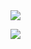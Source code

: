 <img src="https://capsule-render.vercel.app/api?type=soft&color=f29886&height=200&section=header&text=JongWookRyu%20&fontSize=60&fontColor=f0eada" />

<img src="https://img.shields.io/badge/Python-3766AB?style=flat-square&logo=Python&logoColor=white"/></a>
